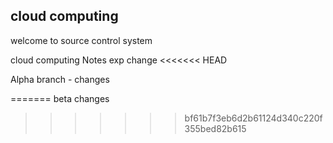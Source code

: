 ## cloud computing


welcome to source control system


cloud computing Notes
exp change
<<<<<<< HEAD

Alpha branch - changes

=======
beta changes
>>>>>>> bf61b7f3eb6d2b61124d340c220f355bed82b615
